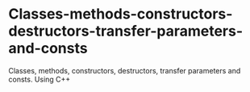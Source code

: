 # Classes-methods-constructors-destructors-transfer-parameters-and-consts
Classes, methods, constructors, destructors, transfer parameters and consts. Using C++
